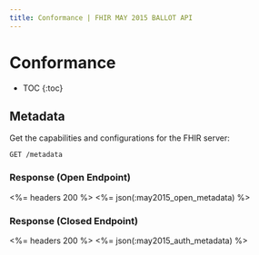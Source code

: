 ```yaml
---
title: Conformance | FHIR MAY 2015 BALLOT API
---
```


# Conformance

* TOC
{:toc}

## Metadata

Get the capabilities and configurations for the FHIR server:

    GET /metadata

### Response (Open Endpoint)

<%= headers 200 %>
<%= json(:may2015_open_metadata) %>

### Response (Closed Endpoint)

<%= headers 200 %>
<%= json(:may2015_auth_metadata) %>